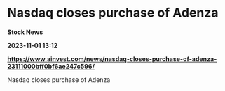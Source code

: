 # Nasdaq closes purchase of Adenza
**Stock News**

**2023-11-01 13:12**

**https://www.ainvest.com/news/nasdaq-closes-purchase-of-adenza-23111000bff0bf6ae247c596/**

Nasdaq closes purchase of Adenza